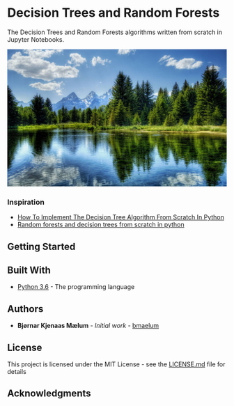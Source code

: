 
# Decision Trees and Random Forests

The Decision Trees and Random Forests algorithms written from scratch in Jupyter Notebooks.
<p align="center">
  <img src="images/bartre-dagslys-eviggronn-388065.jpg" width="600"/>
</p>

### Inspiration
* [How To Implement The Decision Tree Algorithm From Scratch In Python](https://machinelearningmastery.com/implement-decision-tree-algorithm-scratch-python/)
* [Random forests and decision trees from scratch in python](https://towardsdatascience.com/random-forests-and-decision-trees-from-scratch-in-python-3e4fa5ae4249)

## Getting Started

## Built With

* [Python 3.6](https://www.python.org/) - The programming language

## Authors

* **Bjørnar Kjenaas Mælum** - *Initial work* - [bmaelum](https://github.com/bmaelum)

## License

This project is licensed under the MIT License - see the [LICENSE.md](LICENSE.md) file for details

## Acknowledgments
